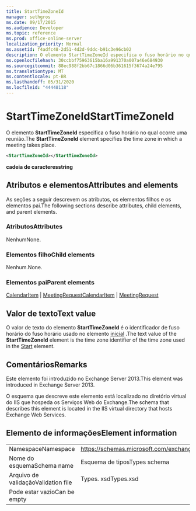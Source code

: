 ```yaml
---
title: StartTimeZoneId
manager: sethgros
ms.date: 09/17/2015
ms.audience: Developer
ms.topic: reference
ms.prod: office-online-server
localization_priority: Normal
ms.assetid: f4adfc48-2d51-4d2d-9ddc-b91c3e96cb02
description: O elemento StartTimeZoneId especifica o fuso horário no qual ocorre uma reunião.
ms.openlocfilehash: 30ccbbf75963615ba16a991370a007a46e684930
ms.sourcegitcommit: 88ec988f2bb67c1866d06b361615f3674a24e795
ms.translationtype: MT
ms.contentlocale: pt-BR
ms.lasthandoff: 05/31/2020
ms.locfileid: "44448118"
---
```

# <a name="starttimezoneid"></a><span data-ttu-id="7d717-103">StartTimeZoneId</span><span class="sxs-lookup"><span data-stu-id="7d717-103">StartTimeZoneId</span></span>

<span data-ttu-id="7d717-104">O elemento **StartTimeZoneId** especifica o fuso horário no qual ocorre uma reunião.</span><span class="sxs-lookup"><span data-stu-id="7d717-104">The **StartTimeZoneId** element specifies the time zone in which a meeting takes place.</span></span> 
  
```XML
<StartTimeZoneId></StartTimeZoneId>
```

<span data-ttu-id="7d717-105">**cadeia de caracteres**</span><span class="sxs-lookup"><span data-stu-id="7d717-105">**string**</span></span>

## <a name="attributes-and-elements"></a><span data-ttu-id="7d717-106">Atributos e elementos</span><span class="sxs-lookup"><span data-stu-id="7d717-106">Attributes and elements</span></span>

<span data-ttu-id="7d717-107">As seções a seguir descrevem os atributos, os elementos filhos e os elementos pai.</span><span class="sxs-lookup"><span data-stu-id="7d717-107">The following sections describe attributes, child elements, and parent elements.</span></span>
  
### <a name="attributes"></a><span data-ttu-id="7d717-108">Atributos</span><span class="sxs-lookup"><span data-stu-id="7d717-108">Attributes</span></span>

<span data-ttu-id="7d717-109">Nenhum</span><span class="sxs-lookup"><span data-stu-id="7d717-109">None.</span></span>
  
### <a name="child-elements"></a><span data-ttu-id="7d717-110">Elementos filho</span><span class="sxs-lookup"><span data-stu-id="7d717-110">Child elements</span></span>

<span data-ttu-id="7d717-111">Nenhum.</span><span class="sxs-lookup"><span data-stu-id="7d717-111">None.</span></span>
  
### <a name="parent-elements"></a><span data-ttu-id="7d717-112">Elementos pai</span><span class="sxs-lookup"><span data-stu-id="7d717-112">Parent elements</span></span>

<span data-ttu-id="7d717-113">[CalendarItem](calendaritem.md)  |  [MeetingRequest](meetingrequest.md)</span><span class="sxs-lookup"><span data-stu-id="7d717-113">[CalendarItem](calendaritem.md) | [MeetingRequest](meetingrequest.md)</span></span>
  
## <a name="text-value"></a><span data-ttu-id="7d717-114">Valor de texto</span><span class="sxs-lookup"><span data-stu-id="7d717-114">Text value</span></span>

<span data-ttu-id="7d717-115">O valor de texto do elemento **StartTimeZoneId** é o identificador de fuso horário do fuso horário usado no elemento [inicial](start.md) .</span><span class="sxs-lookup"><span data-stu-id="7d717-115">The text value of the **StartTimeZoneId** element is the time zone identifier of the time zone used in the [Start](start.md) element.</span></span> 
  
## <a name="remarks"></a><span data-ttu-id="7d717-116">Comentários</span><span class="sxs-lookup"><span data-stu-id="7d717-116">Remarks</span></span>

<span data-ttu-id="7d717-117">Este elemento foi introduzido no Exchange Server 2013.</span><span class="sxs-lookup"><span data-stu-id="7d717-117">This element was introduced in Exchange Server 2013.</span></span>
  
<span data-ttu-id="7d717-118">O esquema que descreve este elemento está localizado no diretório virtual do IIS que hospeda os Serviços Web do Exchange.</span><span class="sxs-lookup"><span data-stu-id="7d717-118">The schema that describes this element is located in the IIS virtual directory that hosts Exchange Web Services.</span></span>
  
## <a name="element-information"></a><span data-ttu-id="7d717-119">Elemento de informações</span><span class="sxs-lookup"><span data-stu-id="7d717-119">Element information</span></span>

|||
|:-----|:-----|
|<span data-ttu-id="7d717-120">Namespace</span><span class="sxs-lookup"><span data-stu-id="7d717-120">Namespace</span></span>  <br/> |https://schemas.microsoft.com/exchange/services/2006/types  <br/> |
|<span data-ttu-id="7d717-121">Nome do esquema</span><span class="sxs-lookup"><span data-stu-id="7d717-121">Schema name</span></span>  <br/> |<span data-ttu-id="7d717-122">Esquema de tipos</span><span class="sxs-lookup"><span data-stu-id="7d717-122">Types schema</span></span>  <br/> |
|<span data-ttu-id="7d717-123">Arquivo de validação</span><span class="sxs-lookup"><span data-stu-id="7d717-123">Validation file</span></span>  <br/> |<span data-ttu-id="7d717-124">Types. xsd</span><span class="sxs-lookup"><span data-stu-id="7d717-124">Types.xsd</span></span>  <br/> |
|<span data-ttu-id="7d717-125">Pode estar vazio</span><span class="sxs-lookup"><span data-stu-id="7d717-125">Can be empty</span></span>  <br/> ||
   

